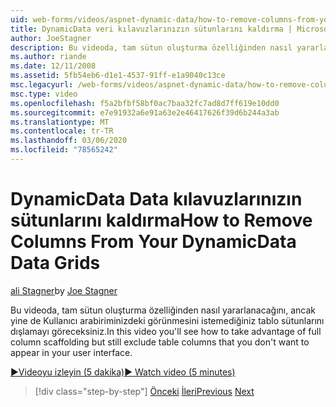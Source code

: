 ```yaml
---
uid: web-forms/videos/aspnet-dynamic-data/how-to-remove-columns-from-your-dynamicdata-data-grids
title: DynamicData veri kılavuzlarınızın sütunlarını kaldırma | Microsoft Docs
author: JoeStagner
description: Bu videoda, tam sütun oluşturma özelliğinden nasıl yararlanacağını ve Kullanıcı interfac... içinde görünmesini istemediğiniz tablo sütunlarını hala dışlamayı göreceksiniz.
ms.author: riande
ms.date: 12/11/2008
ms.assetid: 5fb54eb6-d1e1-4537-91ff-e1a9040c13ce
msc.legacyurl: /web-forms/videos/aspnet-dynamic-data/how-to-remove-columns-from-your-dynamicdata-data-grids
msc.type: video
ms.openlocfilehash: f5a2bfbf58bf0ac7baa32fc7ad8d7ff619e10dd0
ms.sourcegitcommit: e7e91932a6e91a63e2e46417626f39d6b244a3ab
ms.translationtype: MT
ms.contentlocale: tr-TR
ms.lasthandoff: 03/06/2020
ms.locfileid: "78565242"
---
```

# <a name="how-to-remove-columns-from-your-dynamicdata-data-grids"></a><span data-ttu-id="7e27a-103">DynamicData Data kılavuzlarınızın sütunlarını kaldırma</span><span class="sxs-lookup"><span data-stu-id="7e27a-103">How to Remove Columns From Your DynamicData Data Grids</span></span>

<span data-ttu-id="7e27a-104">[ali Stagner](https://github.com/JoeStagner)</span><span class="sxs-lookup"><span data-stu-id="7e27a-104">by [Joe Stagner](https://github.com/JoeStagner)</span></span>

<span data-ttu-id="7e27a-105">Bu videoda, tam sütun oluşturma özelliğinden nasıl yararlanacağını, ancak yine de Kullanıcı arabiriminizdeki görünmesini istemediğiniz tablo sütunlarını dışlamayı göreceksiniz.</span><span class="sxs-lookup"><span data-stu-id="7e27a-105">In this video you'll see how to take advantage of full column scaffolding but still exclude table columns that you don't want to appear in your user interface.</span></span>

[<span data-ttu-id="7e27a-106">&#9654;Videoyu izleyin (5 dakika)</span><span class="sxs-lookup"><span data-stu-id="7e27a-106">&#9654; Watch video (5 minutes)</span></span>](https://channel9.msdn.com/Blogs/ASP-NET-Site-Videos/how-to-remove-columns-from-your-dynamicdata-data-grids)

> [!div class="step-by-step"]
> <span data-ttu-id="7e27a-107">[Önceki](how-to-implement-custom-field-validation-with-imperative-logic-in-vb-or-c.md)
> [İleri](how-to-create-table-specific-custom-forms-in-an-aspnet-dynamic-data-application.md)</span><span class="sxs-lookup"><span data-stu-id="7e27a-107">[Previous](how-to-implement-custom-field-validation-with-imperative-logic-in-vb-or-c.md)
[Next](how-to-create-table-specific-custom-forms-in-an-aspnet-dynamic-data-application.md)</span></span>
